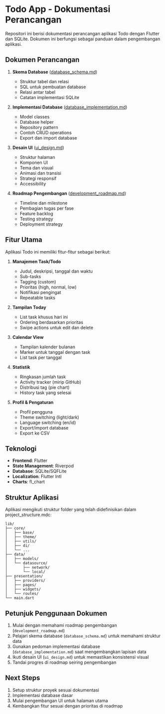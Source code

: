 # Todo App - Dokumentasi Perancangan

Repositori ini berisi dokumentasi perancangan aplikasi Todo dengan Flutter dan SQLite. Dokumen ini berfungsi sebagai panduan dalam pengembangan aplikasi.

## Dokumen Perancangan

1. **Skema Database** ([database_schema.md](database_schema.md))

   - Struktur tabel dan relasi
   - SQL untuk pembuatan database
   - Relasi antar tabel
   - Catatan implementasi SQLite

2. **Implementasi Database** ([database_implementation.md](database_implementation.md))

   - Model classes
   - Database helper
   - Repository pattern
   - Contoh CRUD operations
   - Export dan import database

3. **Desain UI** ([ui_design.md](ui_design.md))

   - Struktur halaman
   - Komponen UI
   - Tema dan visual
   - Animasi dan transisi
   - Strategi responsif
   - Accessibility

4. **Roadmap Pengembangan** ([development_roadmap.md](development_roadmap.md))
   - Timeline dan milestone
   - Pembagian tugas per fase
   - Feature backlog
   - Testing strategy
   - Deployment strategy

## Fitur Utama

Aplikasi Todo ini memiliki fitur-fitur sebagai berikut:

1. **Manajemen Task/Todo**

   - Judul, deskripsi, tanggal dan waktu
   - Sub-tasks
   - Tagging (custom)
   - Prioritas (high, normal, low)
   - Notifikasi pengingat
   - Repeatable tasks

2. **Tampilan Today**

   - List task khusus hari ini
   - Ordering berdasarkan prioritas
   - Swipe actions untuk edit dan delete

3. **Calendar View**

   - Tampilan kalender bulanan
   - Marker untuk tanggal dengan task
   - List task per tanggal

4. **Statistik**

   - Ringkasan jumlah task
   - Activity tracker (mirip GitHub)
   - Distribusi tag (pie chart)
   - History task yang selesai

5. **Profil & Pengaturan**
   - Profil pengguna
   - Theme switching (light/dark)
   - Language switching (en/id)
   - Export/import database
   - Export ke CSV

## Teknologi

- **Frontend**: Flutter
- **State Management**: Riverpod
- **Database**: SQLite/SQFLite
- **Localization**: Flutter Intl
- **Charts**: fl_chart

## Struktur Aplikasi

Aplikasi mengikuti struktur folder yang telah didefinisikan dalam project_structure.mdc:

```
lib/
├── core/
│   ├── base/
│   ├── theme/
│   ├── utils/
│   ├── di/
│   └── ...
├── data/
│   ├── models/
│   └── datasource/
│       ├── network/
│       └── local/
├── presentation/
│   ├── providers/
│   ├── pages/
│   ├── widgets/
│   └── routes/
└── main.dart
```

## Petunjuk Penggunaan Dokumen

1. Mulai dengan memahami roadmap pengembangan (`development_roadmap.md`)
2. Pelajari skema database (`database_schema.md`) untuk memahami struktur data
3. Gunakan pedoman implementasi database (`database_implementation.md`) saat mengembangkan lapisan data
4. Ikuti desain UI (`ui_design.md`) untuk memastikan konsistensi visual
5. Tandai progres di roadmap seiring pengembangan

## Next Steps

1. Setup struktur proyek sesuai dokumentasi
2. Implementasi database dasar
3. Mulai pengembangan UI untuk halaman utama
4. Kembangkan fitur sesuai dengan prioritas di roadmap
